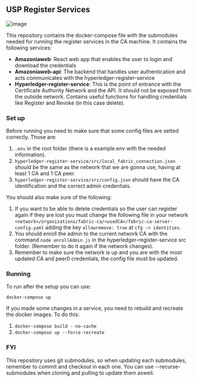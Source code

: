 ## USP Register Services

![image](https://user-images.githubusercontent.com/26912764/124205138-fe488280-dab6-11eb-9c97-7d5003050961.png)

This repository contains the docker-compose file with the submodules needed for running the register services in the CA machine.
It contains the following services:
* **Amazoniaweb**: React web app that enables the user to login and download the credentials
* **Amazoniaweb-api**: The backend that handles user authentication and acts communicates with the hyperledger-register-service
* **Hyperledger-register-service**: This is the point of entrance with the Certificate Authority Network and the API. It should not be exposed from the outside network. Contains useful functions for handling credentials like Register and Revoke (in this case delete).

### Set up

Before running you need to make sure that some config files are setted correctly. Those are:

1. `.env` in the root folder (there is a example.env with the needed information).
2. `hyperledger-register-service/src/local_fabric_connection.json` should be the same as the network that we are gonna use, having at least 1 CA and 1 CA peer.
3. `hyperledger-register-service/src/config.json` should have the CA identification and the correct admin credentials.

You should also make sure of the following:

1. If you want to be able to delete credentials so the user can register again if they are lost you must change the following file in your network `<network>/organizations/fabric-ca/<usedCA>/fabric-ca-server-config.yaml` adding the key `allowremove: true` at `cfg -> identities`.
2. You should enroll the admin to the current network CA with the command `node enrollAdmin.js` in the hyperledger-register-service src  folder. (Remember to do it again if the network changes).
3. Remember to make sure the network is up and you are with the most updated CA and peer0 credentials, the config file must be updated.

### Running

To run after the setup you can use:

`docker-compose up`

If you made some changes in a service, you need to rebuild and recreate the docker images. To do this:
1. `docker-compose build --no-cache`
2. `docker-compose up --force-recreate`



### FYI

This repository uses git submodules, so when updating each submodules, remember to commit and checkout in each one.
You can use --recurse-submodules when cloning and pulling to update them aswell.
